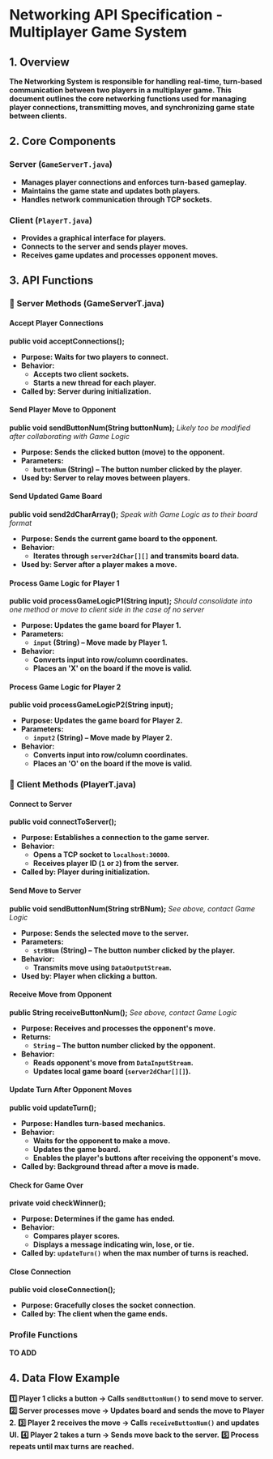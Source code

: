 # Networking API Specification \- Multiplayer Game System #

## **1\. Overview**

**The Networking System is responsible for handling real-time, turn-based communication between two players in a multiplayer game. This document outlines the core networking functions used for managing player connections, transmitting moves, and synchronizing game state between clients.**

## **2\. Core Components**

### **Server (`GameServerT.java`)**

* **Manages player connections and enforces turn-based gameplay.**
* **Maintains the game state and updates both players.**
* **Handles network communication through TCP sockets.**

### **Client (`PlayerT.java`)**

* **Provides a graphical interface for players.**
* **Connects to the server and sends player moves.**
* **Receives game updates and processes opponent moves.**

## **3\. API Functions**

### **🔹 Server Methods (GameServerT.java)**

#### **Accept Player Connections**

**public void acceptConnections();**

* **Purpose: Waits for two players to connect.**
* **Behavior:**
  * **Accepts two client sockets.**
  * **Starts a new thread for each player.**
* **Called by: Server during initialization.**

#### **Send Player Move to Opponent**

**public void sendButtonNum(String buttonNum);**
*Likely too be modified after collaborating with Game Logic*
* **Purpose: Sends the clicked button (move) to the opponent.**
* **Parameters:**
  * **`buttonNum` (String) – The button number clicked by the player.**
* **Used by: Server to relay moves between players.**

#### **Send Updated Game Board**

**public void send2dCharArray();**
*Speak with Game Logic as to their board format*
* **Purpose: Sends the current game board to the opponent.**
* **Behavior:**
  * **Iterates through `server2dChar[][]` and transmits board data.**
* **Used by: Server after a player makes a move.**

#### **Process Game Logic for Player 1**

**public void processGameLogicP1(String input);**
*Should consolidate into one method or move to client side in the case of no server*
* **Purpose: Updates the game board for Player 1\.**
* **Parameters:**
  * **`input` (String) – Move made by Player 1\.**
* **Behavior:**
  * **Converts input into row/column coordinates.**
  * **Places an 'X' on the board if the move is valid.**

#### **Process Game Logic for Player 2**

**public void processGameLogicP2(String input);**

* **Purpose: Updates the game board for Player 2\.**
* **Parameters:**
  * **`input2` (String) – Move made by Player 2\.**
* **Behavior:**
  * **Converts input into row/column coordinates.**
  * **Places an 'O' on the board if the move is valid.**

### **🔹 Client Methods (PlayerT.java)**

#### **Connect to Server**

**public void connectToServer();**

* **Purpose: Establishes a connection to the game server.**
* **Behavior:**
  * **Opens a TCP socket to `localhost:30000`.**
  * **Receives player ID (`1` or `2`) from the server.**
* **Called by: Player during initialization.**

#### **Send Move to Server**

**public void sendButtonNum(String strBNum);**
*See above, contact Game Logic*
* **Purpose: Sends the selected move to the server.**
* **Parameters:**
  * **`strBNum` (String) – The button number clicked by the player.**
* **Behavior:**
  * **Transmits move using `DataOutputStream`.**
* **Used by: Player when clicking a button.**

#### **Receive Move from Opponent**

**public String receiveButtonNum();**
*See above, contact Game Logic*
* **Purpose: Receives and processes the opponent's move.**
* **Returns:**
  * **`String` – The button number clicked by the opponent.**
* **Behavior:**
  * **Reads opponent's move from `DataInputStream`.**
  * **Updates local game board (`server2dChar[][]`).**

#### **Update Turn After Opponent Moves**

**public void updateTurn();**

* **Purpose: Handles turn-based mechanics.**
* **Behavior:**
  * **Waits for the opponent to make a move.**
  * **Updates the game board.**
  * **Enables the player's buttons after receiving the opponent's move.**
* **Called by: Background thread after a move is made.**

#### **Check for Game Over**

**private void checkWinner();**

* **Purpose: Determines if the game has ended.**
* **Behavior:**
  * **Compares player scores.**
  * **Displays a message indicating win, lose, or tie.**
* **Called by: `updateTurn()` when the max number of turns is reached.**

#### **Close Connection**

**public void closeConnection();**

* **Purpose: Gracefully closes the socket connection.**
* **Called by: The client when the game ends.**

### Profile Functions

**TO ADD**

## **4\. Data Flow Example**

**1️⃣ Player 1 clicks a button → Calls `sendButtonNum()` to send move to server.**
 **2️⃣ Server processes move → Updates board and sends the move to Player 2\.**
 **3️⃣ Player 2 receives the move → Calls `receiveButtonNum()` and updates UI.**
 **4️⃣ Player 2 takes a turn → Sends move back to the server.**
 **5️⃣ Process repeats until max turns are reached.**
